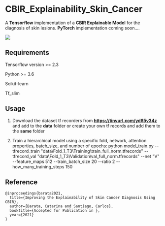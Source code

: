 # CBIR_Explainability_Skin_Cancer
A **Tensorflow** implementation of a **CBIR Explainable Model** for the diagnosis of skin lesions.
**PyTorch** implementation coming soon....

![](./imgs)

## Requirements
Tensorflow version >= 2.3

Python >= 3.6

Scikit-learn

Tf_slim

## Usage
1) Download the dataset tf recorders from **https://tinyurl.com/yd65v34z** and add to the **data** folder or create your own tf records and add them to the **same** folder

2) Train a hierarchical model using a specific fold, network, attention properties, batch_size, and number of epochs: python  model_train.py --tfrecord_train "data\Fold_1_T3\Training\train_full_norm.tfrecords" --tfrecord_val "data\Fold_1_T3\Validation\val_full_norm.tfrecords" --net "V" --feature_maps 512 --train_batch_size 20 --ratio 2 --how_many_training_steps 150 

## Reference

```
@inproceedings{barata2021,
  title={Improving the Explainability of Skin Cancer Diagnosis Using CBIR},
  author={Barata, Catarina and Santiago, Carlos},
  booktitle={Accepted for Publication in },
  year={2021}
}


```
